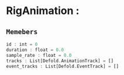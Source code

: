 
# RigAnimation : 
## ```Memebers```    
```rust
id : int = 0  
duration : float = 0.0  
sample_rate : float = 0.0  
tracks : List[Defold.AnimationTrack] = []  
event_tracks : List[Defold.EventTrack] = []  
```


